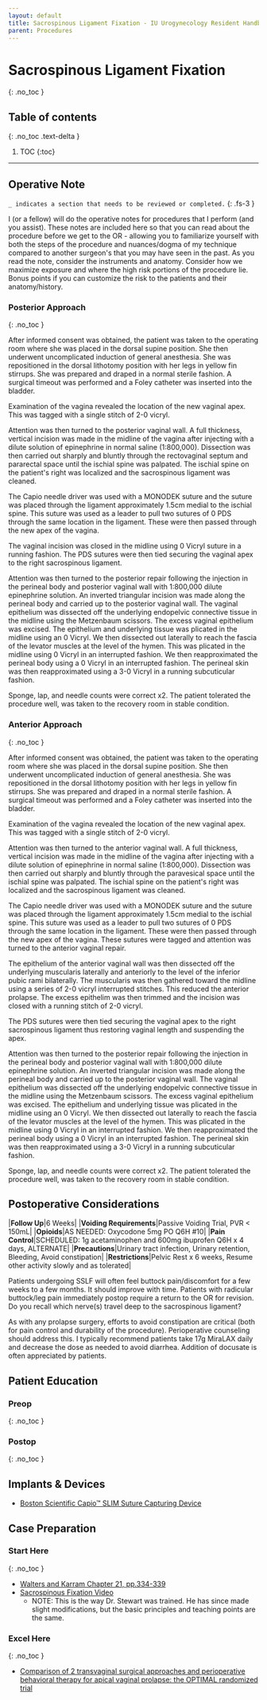 ```yaml
---
layout: default
title: Sacrospinous Ligament Fixation - IU Urogynecology Resident Handbook
parent: Procedures
---
```


# Sacrospinous Ligament Fixation
{: .no_toc }

## Table of contents
{: .no_toc .text-delta }

1. TOC
{:toc}

---

## Operative Note
`_ indicates a section that needs to be reviewed or completed.`
{: .fs-3 }

I (or a fellow) will do the operative notes for procedures that I perform (and you assist). These notes are included here so that you can read about the procedure before we get to the OR - allowing you to familiarize yourself with both the steps of the procedure and nuances/dogma of my technique compared to another surgeon's that you may have seen in the past. As you read the note, consider the instruments and anatomy. Consider how we maximize exposure and where the high risk portions of the procedure lie. Bonus points if you can customize the risk to the patients and their anatomy/history.

### Posterior Approach
{: .no_toc }

After informed consent was obtained, the patient was taken to the operating room where she was placed in the dorsal supine position. She then underwent uncomplicated induction of general anesthesia. She was repositioned in the dorsal lithotomy position with her legs in yellow fin stirrups. She was prepared and draped in a normal sterile fashion. A surgical timeout was performed and a Foley catheter was inserted into the bladder. 

Examination of the vagina revealed the location of the new vaginal apex. This was tagged with a single stitch of 2-0 vicryl.

Attention was then turned to the posterior vaginal wall. A full thickness, vertical incision was made in the midline of the vagina after injecting with a dilute solution of epinephrine in normal saline (1:800,000). Dissection was then carried out sharply and bluntly through the rectovaginal septum and pararectal space until the ischial spine was palpated. The ischial spine on the patient's right was localized and the sacrospinous ligament was cleaned. 

The Capio needle driver was used with a MONODEK suture and the suture was placed through the ligament approximately 1.5cm medial to the ischial spine. This suture was used as a leader to pull two sutures of 0 PDS through the same location in the ligament. These were then passed through the new apex of the vagina. 

The vaginal incision was closed in the midline using 0 Vicryl suture in a running fashion. The PDS sutures were then tied securing the vaginal apex to the right sacrospinous ligament.

Attention was then turned to the posterior repair following the injection in the perineal body and posterior vaginal wall with 1:800,000 dilute epinephrine solution. An inverted triangular incision was made along the perineal body and carried up to the posterior vaginal wall. The vaginal epithelium was dissected off the underlying endopelvic connective tissue in the midline using the Metzenbaum scissors. The excess vaginal epithelium was excised. The epithelium and underlying tissue was plicated in the midline using an 0 Vicryl. We then dissected out laterally to reach the fascia of the levator muscles at the level of the hymen. This was plicated in the midline using 0 Vicryl in an interrupted fashion. We then reapproximated the perineal body using a 0 Vicryl in an interrupted fashion. The perineal skin was then reapproximated using a 3-0 Vicryl in a running subcuticular fashion.

Sponge, lap, and needle counts were correct x2. The patient tolerated the procedure well, was taken to the recovery room in stable condition. 

### Anterior Approach
{: .no_toc }

After informed consent was obtained, the patient was taken to the operating room where she was placed in the dorsal supine position. She then underwent uncomplicated induction of general anesthesia. She was repositioned in the dorsal lithotomy position with her legs in yellow fin stirrups. She was prepared and draped in a normal sterile fashion. A surgical timeout was performed and a Foley catheter was inserted into the bladder. 

Examination of the vagina revealed the location of the new vaginal apex. This was tagged with a single stitch of 2-0 vicryl.

Attention was then turned to the anterior vaginal wall. A full thickness, vertical incision was made in the midline of the vagina after injecting with a dilute solution of epinephrine in normal saline (1:800,000). Dissection was then carried out sharply and bluntly through the paravesical space until the ischial spine was palpated. The ischial spine on the patient's right was localized and the sacrospinous ligament was cleaned. 

The Capio needle driver was used with a MONODEK suture and the suture was placed through the ligament approximately 1.5cm medial to the ischial spine. This suture was used as a leader to pull two sutures of 0 PDS through the same location in the ligament. These were then passed through the new apex of the vagina. These sutures were tagged and attention was turned to the anterior vaginal repair.

The epithelium of the anterior vaginal wall was then dissected off the underlying muscularis laterally and anteriorly to the level of the inferior pubic rami bilaterally. The muscularis was then gathered toward the midline using a series of 2-0 vicryl interrupted stitches. This reduced the anterior prolapse. The excess epithelim was then trimmed and the incision was closed with a running stitch of 2-0 vicryl.

The PDS sutures were then tied securing the vaginal apex to the right sacrospinous ligament thus restoring vaginal length and suspending the apex.

Attention was then turned to the posterior repair following the injection in the perineal body and posterior vaginal wall with 1:800,000 dilute epinephrine solution. An inverted triangular incision was made along the perineal body and carried up to the posterior vaginal wall. The vaginal epithelium was dissected off the underlying endopelvic connective tissue in the midline using the Metzenbaum scissors. The excess vaginal epithelium was excised. The epithelium and underlying tissue was plicated in the midline using an 0 Vicryl. We then dissected out laterally to reach the fascia of the levator muscles at the level of the hymen. This was plicated in the midline using 0 Vicryl in an interrupted fashion. We then reapproximated the perineal body using a 0 Vicryl in an interrupted fashion. The perineal skin was then reapproximated using a 3-0 Vicryl in a running subcuticular fashion.

Sponge, lap, and needle counts were correct x2. The patient tolerated the procedure well, was taken to the recovery room in stable condition. 

## Postoperative Considerations

|**Follow Up**|6 Weeks|
|**Voiding Requirements**|Passive Voiding Trial, PVR < 150mL|
|**Opioids**|AS NEEDED: Oxycodone 5mg PO Q6H #10|
|**Pain Control**|SCHEDULED: 1g acetaminophen and 600mg ibuprofen Q6H x 4 days, ALTERNATE|
|**Precautions**|Urinary tract infection, Urinary retention, Bleeding, Avoid constipation|
|**Restrictions**|Pelvic Rest x 6 weeks, Resume other activity slowly and as tolerated|

Patients undergoing SSLF will often feel buttock pain/discomfort for a few weeks to a few months. It should improve with time. Patients with radicular buttock/leg pain immediately postop require a return to the OR for revision. Do you recall which nerve(s) travel deep to the sacrospinous ligament?

As with any prolapse surgery, efforts to avoid constipation are critical (both for pain control and durability of the procedure). Perioperative counseling should address this. I typically recommend patients take 17g MiraLAX daily and decrease the dose as needed to avoid diarrhea. Addition of docusate is often appreciated by patients.


## Patient Education
### Preop
{: .no_toc }

### Postop
{: .no_toc }

## Implants &amp; Devices
* [Boston Scientific Capio&trade; SLIM Suture Capturing Device](https://www.bostonscientific.com/en-US/products/pelvic-floor-reconstruction/capio-slim.html)

## Case Preparation
### Start Here
{: .no_toc }
* [Walters and Karram Chapter 21, pp.334-339](https://www-clinicalkey-com.proxy.ulib.uits.iu.edu/#!/content/book/3-s2.0-B9780323697835000309)
* [Sacrospinous Fixation Video](https://youtu.be/qEVRtaIfyqU)
    * NOTE: This is the way Dr. Stewart was trained. He has since made slight modifications, but the basic principles and teaching points are the same.
	
### Excel Here
{: .no_toc }
* [Comparison of 2 transvaginal surgical approaches and perioperative behavioral therapy for apical vaginal prolapse: the OPTIMAL randomized trial](https://www.ncbi.nlm.nih.gov/pmc/articles/pmid/24618964/)